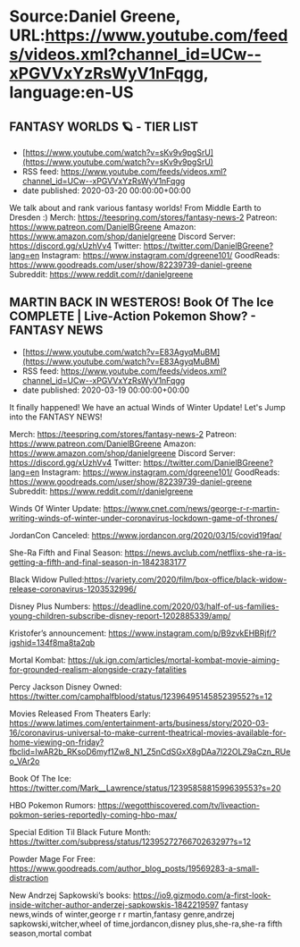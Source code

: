 # Source:Daniel Greene, URL:https://www.youtube.com/feeds/videos.xml?channel_id=UCw--xPGVVxYzRsWyV1nFqgg, language:en-US

## FANTASY WORLDS 🪐 - TIER LIST
 - [https://www.youtube.com/watch?v=sKv9v9pgSrU](https://www.youtube.com/watch?v=sKv9v9pgSrU)
 - RSS feed: https://www.youtube.com/feeds/videos.xml?channel_id=UCw--xPGVVxYzRsWyV1nFqgg
 - date published: 2020-03-20 00:00:00+00:00

We talk about and rank various fantasy worlds! From Middle Earth to Dresden :) 
Merch: https://teespring.com/stores/fantasy-news-2
Patreon: https://www.patreon.com/DanielBGreene
Amazon: https://www.amazon.com/shop/danielgreene
Discord Server: https://discord.gg/xUzhVv4
Twitter: https://twitter.com/DanielBGreene?lang=en
Instagram: https://www.instagram.com/dgreene101/
GoodReads: https://www.goodreads.com/user/show/82239739-daniel-greene
Subreddit: https://www.reddit.com/r/danielgreene

## MARTIN BACK IN WESTEROS! Book Of The Ice COMPLETE | Live-Action Pokemon Show? - FANTASY NEWS
 - [https://www.youtube.com/watch?v=E83AgyqMuBM](https://www.youtube.com/watch?v=E83AgyqMuBM)
 - RSS feed: https://www.youtube.com/feeds/videos.xml?channel_id=UCw--xPGVVxYzRsWyV1nFqgg
 - date published: 2020-03-19 00:00:00+00:00

It finally happened! We have an actual Winds of Winter Update! Let's Jump into the FANTASY NEWS! 

Merch: https://teespring.com/stores/fantasy-news-2
Patreon: https://www.patreon.com/DanielBGreene
Amazon: https://www.amazon.com/shop/danielgreene
Discord Server: https://discord.gg/xUzhVv4
Twitter: https://twitter.com/DanielBGreene?lang=en
Instagram: https://www.instagram.com/dgreene101/
GoodReads: https://www.goodreads.com/user/show/82239739-daniel-greene
Subreddit: https://www.reddit.com/r/danielgreene

Winds Of Winter Update: https://www.cnet.com/news/george-r-r-martin-writing-winds-of-winter-under-coronavirus-lockdown-game-of-thrones/

JordanCon Canceled: https://www.jordancon.org/2020/03/15/covid19faq/

She-Ra Fifth and Final Season: https://news.avclub.com/netflixs-she-ra-is-getting-a-fifth-and-final-season-in-1842383177

Black Widow Pulled:https://variety.com/2020/film/box-office/black-widow-release-coronavirus-1203532996/

Disney Plus Numbers: https://deadline.com/2020/03/half-of-us-families-young-children-subscribe-disney-report-1202885339/amp/

Kristofer’s announcement: https://www.instagram.com/p/B9zvkEHBRjf/?igshid=134f8ma8ta2qb

Mortal Kombat: https://uk.ign.com/articles/mortal-kombat-movie-aiming-for-grounded-realism-alongside-crazy-fatalities

Percy Jackson Disney Owned: https://twitter.com/camphalfblood/status/1239649514585239552?s=12

Movies Released From Theaters Early: https://www.latimes.com/entertainment-arts/business/story/2020-03-16/coronavirus-universal-to-make-current-theatrical-movies-available-for-home-viewing-on-friday?fbclid=IwAR2b_RKsoD6myf1Zw8_N1_Z5nCdSGxX8gDAa7l22OLZ9aCzn_RUeo_VAr2o

Book Of The Ice: https://twitter.com/Mark__Lawrence/status/1239585881599639553?s=20

HBO Pokemon Rumors: https://wegotthiscovered.com/tv/liveaction-pokmon-series-reportedly-coming-hbo-max/

Special Edition Til Black Future Month: https://twitter.com/subpress/status/1239527276670263297?s=12

Powder Mage For Free: https://www.goodreads.com/author_blog_posts/19569283-a-small-distraction

New Andrzej Sapkowski’s books: https://io9.gizmodo.com/a-first-look-inside-witcher-author-anderzej-sapkowskis-1842219597
fantasy news,winds of winter,george r r martin,fantasy genre,andrzej sapkowski,witcher,wheel of time,jordancon,disney plus,she-ra,she-ra fifth season,mortal combat

